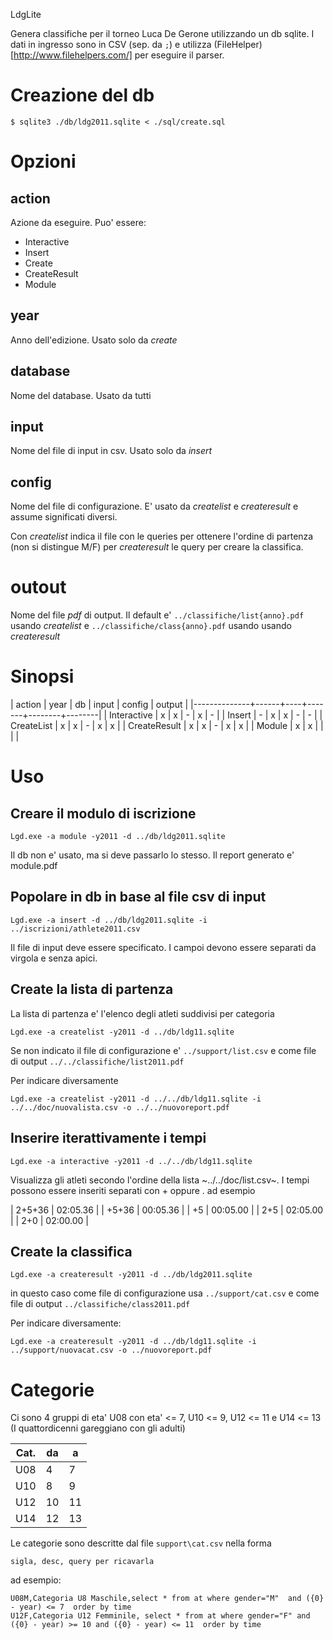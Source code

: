 LdgLite

Genera classifiche per il torneo Luca De Gerone utilizzando un db sqlite.
I dati in ingresso sono in CSV (sep. da `;`) e utilizza (FileHelper)[http://www.filehelpers.com/] per
eseguire il parser.

# Creazione del db

```
$ sqlite3 ./db/ldg2011.sqlite < ./sql/create.sql
```

# Opzioni
## action
Azione da eseguire. Puo' essere:
* Interactive
* Insert
* Create
* CreateResult
* Module


## year
Anno dell'edizione. Usato solo da _create_

## database
Nome del database. Usato da tutti

## input
Nome del file di input in csv. Usato solo da _insert_

## config
Nome del file di configurazione. E' usato da _createlist_ e _createresult_ e
assume significati diversi. 

Con _createlist_ indica il file con le queries per
ottenere l'ordine di partenza (non si distingue M/F) per _createresult_ le
query per creare la classifica.

# outout
Nome del file _pdf_ di output. Il default e' `../classifiche/list{anno}.pdf`
usando _createlist_ e `../classifiche/class{anno}.pdf` usando usando
_createresult_ 

# Sinopsi

| action       | year | db | input | config | output |
|--------------+------+----+-------+--------+--------|
| Interactive  | x    | x  | -     | x      | -      |
| Insert       | -    | x  | x     | -      | -      |
| CreateList   | x    | x  | -     | x      | x      |
| CreateResult | x    | x  | -     | x      | x      |
| Module       | x    | x  |       |        |        |

# Uso

## Creare il modulo di iscrizione

```
Lgd.exe -a module -y2011 -d ../db/ldg2011.sqlite
```

Il db non e' usato, ma si deve passarlo lo stesso. Il report generato e' module.pdf

## Popolare in db in base al file csv di input
```
Lgd.exe -a insert -d ../db/ldg2011.sqlite -i ../iscrizioni/athlete2011.csv
```

Il file di input deve essere specificato. I campoi devono essere separati da
virgola e senza apici.


## Create la lista di partenza
La lista di partenza e' l'elenco degli atleti suddivisi per categoria
 
```
Lgd.exe -a createlist -y2011 -d ../db/ldg11.sqlite
```

Se non indicato il file di configurazione e' `../support/list.csv` e come
file di output `../../classifiche/list2011.pdf`

Per indicare diversamente
```
Lgd.exe -a createlist -y2011 -d ../../db/ldg11.sqlite -i ../../doc/nuovalista.csv -o ../../nuovoreport.pdf
```

## Inserire iterattivamente i tempi  
```
Lgd.exe -a interactive -y2011 -d ../../db/ldg11.sqlite
```

Visualizza gli atleti secondo l'ordine della lista ~../../doc/list.csv~. 
I tempi possono essere inseriti separati con + oppure . ad esempio

| 2+5+36 | 02:05.36   |
|  +5+36 | 00:05.36   |
|     +5 | 00:05.00   |
|    2+5 | 02:05.00   |
|    2+0 | 02:00.00   |


## Create la classifica

``` 
Lgd.exe -a createresult -y2011 -d ../db/ldg2011.sqlite
```

in questo caso come file di configurazione usa `../support/cat.csv` e come
file di output `../classifiche/class2011.pdf`

Per indicare diversamente:

```
Lgd.exe -a createresult -y2011 -d ../db/ldg11.sqlite -i ../support/nuovacat.csv -o ../nuovoreport.pdf
```

# Categorie
Ci sono 4 gruppi di eta' U08 con eta' <= 7, U10 <= 9, U12 <= 11 e U14 <=
13 (I quattordicenni gareggiano con gli adulti)

| Cat. | da |  a |
| ---- | -- | -- |
| U08  |  4 |  7 |
| U10  |  8 |  9 |
| U12  | 10 | 11 |
| U14  | 12 | 13 |

Le categorie sono descritte dal file `support\cat.csv` nella forma
```
sigla, desc, query per ricavarla
```

ad esempio:

```
U08M,Categoria U8 Maschile,select * from at where gender="M"  and ({0} - year) <= 7  order by time
U12F,Categoria U12 Femminile, select * from at where gender="F" and ({0} - year) >= 10 and ({0} - year) <= 11  order by time
```

